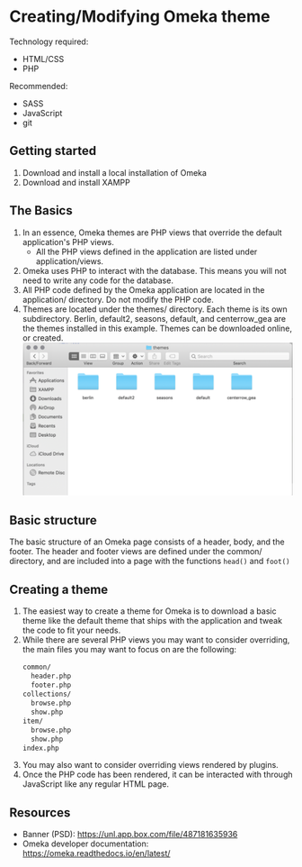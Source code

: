 # Creating/Modifying Omeka theme
Technology required:
* HTML/CSS
* PHP  

Recommended: 
* SASS 
* JavaScript 
* git

## Getting started
1. Download and install a local installation of Omeka
1. Download and install XAMPP

## The Basics
1. In an essence, Omeka themes are PHP views that override the default application's PHP views.
    * All the PHP views defined in the application are listed under application/views.
1. Omeka uses PHP to interact with the database. This means you will not need to write any code for the database.
1. All PHP code defined by the Omeka application are located in the application/ directory. Do not modify the PHP code.
1. Themes are located under the themes/ directory. Each theme is its own subdirectory. Berlin, default2, seasons, default, and centerrow_gea are the themes installed in this example. Themes can be downloaded online, or created.
  ![themes](images/themes.png)

## Basic structure
The basic structure of an Omeka page consists of a header, body, and the footer. The header and footer views are defined under the common/ directory, and are included into a page with the functions `head()` and `foot()`

## Creating a theme
1. The easiest way to create a theme for Omeka is to download a basic theme like the default theme that ships with the application and tweak the code to fit your needs. 
1. While there are several PHP views you may want to consider overriding, the main files you may want to focus on are the following:
    ```
    common/
      header.php
      footer.php
    collections/
      browse.php
      show.php
    item/
      browse.php
      show.php
    index.php
    ```
1. You may also want to consider overriding views rendered by plugins. 
1. Once the PHP code has been rendered, it can be interacted with through JavaScript like any regular HTML page.

## Resources  
* Banner (PSD): https://unl.app.box.com/file/487181635936
* Omeka developer documentation: https://omeka.readthedocs.io/en/latest/